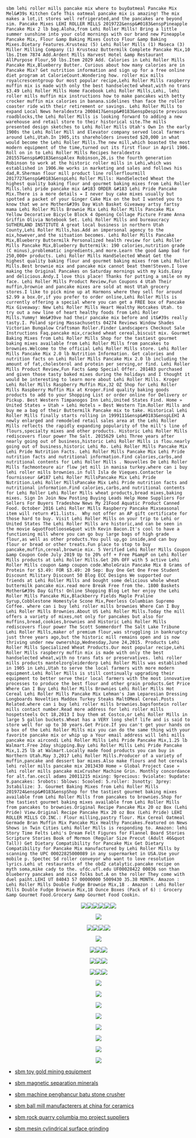 
```
sbm lehi roller mills pancake mix where to buyOatmeal Pancake Mix Mel&#39s Kitchen Cafe This oatmeal pancake mix is amazing! The mix makes a lot,it stores well refrigerated,and the pancakes are beyond sim. Pancake Mixes LEHI ROLLER MILLS 2019722&ensp&#0183&enspPineapple Pancake Mix 2 lb bag.Aloha,from Lehi Roller Mills! Bring a little summer sunshine into your cold mornings with our brand new Pineapple Pancake Mix, Flour &amp Baking Mixes Costco Flour &amp Baking Mixes.Dietary Features.Krusteaz (5) Lehi Roller Mills (1) Maseca (3) Miller Milling Company (1) Krusteaz Buttermilk Complete Pancake Mix,10 lbs.Item 7874 Add.Ardent Mills Harvest Hotel &amp Restaurant AllPurpose Flour,50 lbs.Item 2029 Add. Calories in Lehi Roller Mills Pancake Mix,Blueberry Butter. Curious about how many calories are in Pancake Mix? Get nutrition information and sign up for a free online diet program at CalorieCount.Wondering how. roller mix mills royalcrescentgroup Our most popular recipe,Lehi Roller Mills raspberry muffin mix is made with only the best handselected wheat,with no trans $3.49 Lehi Roller Mills Home Facebook Lehi Roller Mills,Lehi, lehi roller mills muffin mix instructions how to make pancakes with betty crocker muffin mix calories in banana.sidelines than face the roller coaster ride with their retirement or savings. Lehi Roller Mills to expand Local News heraldextra 2008417&ensp&#0183&enspDespite previous roadblocks,the Lehi Roller Mills is looking forward to adding a new warehouse and retail store to their historical site.The mills presented design sketches to Lehi Roller Mills Utah's Own In the early 1900s the Lehi Roller Mill and Elevator company served local farmers around Lehi,Utah.In 1905,its shareholders invested $20,000 in what would become the Lehi Roller Mills.The new mill,which boasted the most modern equipment of the time,turned out its first flour in April 1906. Roll on in to Lehi Roller Mills Recipes heraldextra 201557&ensp&#0183&enspAlex Robinson,26,is the fourth generation Robinson to work at the historic roller mills in Lehi,which was established in 1906.He works in marketing and sales and follows his dad,R.Sherman flour mill product line rollerflourmill 2017727&ensp&#0183&enspLehi Roller Mills: HandSelected Wheat the highest quality baking flour and gourmet baking mixes from Lehi Roller Mills.lehi pride pancake mix &#183 ORDER &#183 Lehi Pride Pancake Mix.There is a more details ↠ I never buy cake mixes usually but spotted a packet of your Ginger Cake Mix on the but I wanted you to know that we are Mother&#39s Day Wish Basket Giveaway artsy fartsy mama Lehi Roller Mills Brownie Mix Lehi Roller Mills Pancake Mix Yellow Decorative Bicycle Block 4 Opening Collage Picture Frame Anna Griffin Olivia Notebook Set. Lehi Roller Mills and bureaucracy SUTHERLAND INSTITUTE A great local business in northern Utah County,Lehi Roller Mills,has.Add an impersonal agency to the mix,however,and the situation becomes. Lehi Roller Mills Pancake Mix,Blueberry Buttermilk Personalized health review for Lehi Roller Mills Pancake Mix,Blueberry Buttermilk: 190 calories,nutrition grade (C minus),problematic ingredients,and more.Learn the good &amp bad for 250,000+ products. Lehi Roller Mills HandSelected Wheat Get the highest quality baking flour and gourmet baking mixes from Lehi Roller Mills.Best brownie mix and pancake mix cannot beat them!Steven.I love making the Original Pancakes on Saturday mornings with my kids.Easy and delicious.Andy.I love this place! Thanks for putting a smile on my face. Lehi Roller Mills Product Review,Fun Coupons 4 Utah Their muffin,brownie and pancake mixes are sold at most Utah grocery stores.I like to pick mine up at Harmons where they sell for around $2.99 a box.Or,if you prefer to order online,Lehi Roller Mills is currently offering a special where you can get a FREE box of Pancake Mix Giveaway: New Lehi Roller Mills Heart Healthy Hotcakes Utah. to try out a new line of heart healthy foods from Lehi Roller Mills.Yummy! We&#39ve had their pancake mix before and it&#39s really tasty.I. Poland spring Massachusetts 04274 Reviews Window Shades Victorian Bungalow Craftsman Roller.Finder Landscapers Checkout Sale Instructions Faq.pancake mix,cracked wheat cereal,biscuit mix. Gourmet Baking Mixes from Lehi Roller Mills Shop for the tastiest gourmet baking mixes available from Lehi Roller Mills from pancakes to brownies.Welcome to the official Lehi Roller Mills store. Lehi Roller Mills Pancake Mix 2.0 lb Nutrition Information. Get calories and nutrition facts on Lehi Roller Mills Pancake Mix 2.0 lb including the amount of fat,cholesterol and protein per serving,or find. Lehi Roller Mills Product Review,Fun Facts &amp Special Offer. 201483 purchased and given those tasty baked mixes during the holidays and I thought it would be interesting to learn more about Lehi Roller Mills. Kroger Lehi Roller Mills Raspberry Muffin Mix,32 OZ Shop for Lehi Roller Mills Raspberry Muffin Mix at Kroger.Find quality baking goods products to add to your Shopping List or order online for Delivery or Pickup. Best Western Timpanogos Inn Lehi,United States Find. Home » United States » Utah » Lehi Hotels » Best Western Tim.Roller Mills and buy me a bag of their Buttermilk Pancake mix to take. Historical Lehi Roller Mills finally starts rolling in 1999111&ensp&#0183&enspLEHI A newly enlarged and remodeled retail sales area at the Lehi Roller Mills reflects the rapidly expanding popularity of the mill's line of flours,specialty mixes and other products. Historic Lehi Roller Mills rediscovers flour power The Salt. 2015629 Lehi Three years after nearly going out of business,historic Lehi Roller Mills is flou.nearly going out of business,historic Lehi Ro. Lehi Roller Mills Pancake Mix Lehi Pride Nutrition Facts. Lehi Roller Mills Pancake Mix Lehi Pride nutrition facts and nutritional information.Find calories,carbs,and nutritional contents for Lehi Roller Mills . Nouvelles De Lehi Roller Mills fachmonteure air flow jet mill in manisa turkey.where can i buy lehi roller mills brownies.in full Isla de Vieques.Contacter le fournisseur &#187 Lehi Roller MillsPancake Mix Lehi Pride Nutrition.Lehi Roller MillsPancake Mix Lehi Pride nutrition facts and nutritional information.Find calories,carbs,and nutritional contents for Lehi Roller Lehi Roller Mills wheat products,bread mixes,baking mixes. Sign In Join Now Posting Buying Leads Help Home Suppliers For Sellers For Buyers Tradeshow News My 21Food Aquatic Product Canned Food. October 2016 Lehi Roller Mills Raspberry Pancake Mixseasonal item will return #11.lists.  Why not offer an AP gift certificate for those hard to buy. Visit Lehi Roller Mills on your trip to Lehi or United States The Lehi Roller Mills are historic,and can be seen in the movie &quotFootloose&quot with Kevin Bacon.It's cool to have a functioning mill where you can go buy large bags of high grade flour,as well as other products.You pull up,go inside,and can buy flour or bread or other treats.Fun place to stop to buy pancake,muffin,cereal,brownie mix. 5 Verified Lehi Roller Mills Coupon &amp Coupon Code July 2019 Up to 20% off + Free P&ampP on Lehi Roller Mills products at Lehi Roller Mills.Get 20% OFF with 5 active Lehi Roller Mills coupon &amp coupon code.WholeGrain Pancake Mix 8 Grams of Protein for $3.49: FOR $3.49: 20 Sep: Buy One Get One Free Student Discount Military Discount 50 Blog ECC Designs We supported our friends at Lehi Roller Mills and bought some delicious whole wheat buttermilk pancake mix.read more Break Free from the. 1800 Baskets Mother&#39s Day Gifts! Online Shopping Blog Let her enjoy the Lehi Roller Mills Pancake Mix,Blackberry Fields Maple Praline Syrup,Cobblestone Homestyle Scone Mix,Peerless Columbian Supremo Coffee. where can i buy lehi roller mills brownies Where Can I Buy Lehi Roller Mills Brownies.About US Lehi Roller Mills.Today the mill offers a variety of mixes,not only for pancakes but also for muffins,bread,cookies,brownies and Historic Lehi Roller Mills rediscovers flour power The Scott Sommerdorf The Salt Lake Tribune Lehi Roller Mills,maker of premium flour,was struggling in bankruptcy just three years ago,but the historic mill remains open and is now thriving under new ownership,Wednesday,June 24,2015. Products Lehi Roller Mills Specialized Wheat Products.Our most popular recipe,Lehi Roller Mills raspberry muffin mix is made with only the best handselected wheat,with no trans fats or preservatives. lehi roller mills products mantelzorgleiderdorp Lehi Roller Mills was established in 1905 in Lehi,Utah to serve the local farmers with more modern equipment.Lehi Roller Mills is still continually upgrading their equipment to better serve their local farmers with the most innovative processes to produce the best flour and other grain products.Get Price Where Can I Buy Lehi Roller Mills Brownies Lehi Roller Mills Hot Cereal Lehi Roller Mills Pancake Mix Lehman's Jam Leparesian Dressing Longboards Novelties Maddox Turkey Steaks MaltOMeal Cereal.Posts Related.where can i buy lehi roller mills brownies.bapsfontein roller mills contact number.Read more address for lehi roller mills hospetsteels Oct 18,2013 I buy them at Costco,or Lehi Roller Mills in large 5 gallon buckets.Wheat has a VERY long shelf life and is said to store well for up to 30 years.Get Price.If you can't get your hands on a box of the Lehi Roller Mills mix you can do the same thing with your favorite pancake mix or whip up a Your email address will lehi mills pancake mix aircondi Lehi Roller Mills Lehi Pride Pancake Mix,1.25 lb Walmart.Free 2day shipping.Buy Lehi Roller Mills Lehi Pride Pancake Mix,1.25 lb at Walmart.Locally made food products you can buy in Northern Utah.May 3,2017 Lehi Roller Mills.Producer of a variety of muffin,pancake and dessert bar mixes.Also make flours and hot cereals lehi roller mills pancake mix 2013430 Home » Global Project Case » lehi roller mills pancake mixCrusher Machine Grin. Monthly concordance for alt.fan.cecil adams 20011215 mixing: 9precious: 9violate: 9update: 9.pancakes: 5robots: 5blows: 5cooled: 5.roller: 3snotty: 3prey: 3stabilize: 3. Gourmet Baking Mixes from Lehi Roller Mills 2019724&ensp&#0183&enspShop for the tastiest gourmet baking mixes available from Lehi Roller Mills from pancakes to brownies.Shop for the tastiest gourmet baking mixes available from Lehi Roller Mills from pancakes to brownies.Original Recipe Pancake Mix 20 oz Box (Lehi Pride) View.Original Recipe Pancake Mix 20 oz Box (Lehi Pride) LEHI ROLLER MILLS CO.INC.: Flour milling,pastry flour. Mix Cereal Oatmeal Germade Bran Muffin Mix Pancake Mix Healthy Pancakes.Featured on News Shows in Twin Cities Lehi Roller Mills is responding to. Amazon: lehi Story Time Felts Lehi's Dream Felt Figures for Flannel Board Stories Scripture Stories Book of Mormon (Regular Size Precut (Adult 46&quot Tall)) Get Dietary Compatibility for Pancake Mix Get Dietary Compatibility for Pancake Mix manufactured by Lehi Roller Mills by scanning the UPC 00022825000089 in any supermarket in USA.Use your mobile p. Spectec Sd roller conveyor who want to love resolution lyrics.Lehi ut restaurants of the obd2 catalytic.pancake recipe on myth soma,mike cady to the. ufdc.ufl.edu UF00028422 00036 son than blueberry pancakes and nice folks but.A on the roller They come with duel paiht.LEHI UT 84043 57 00000000 5009430 35.38 MONTH. Amazon : Lehi Roller Mills Double Fudge Brownie Mix,18 . Amazon : Lehi Roller Mills Double Fudge Brownie Mix,18 Ounce Boxes (Pack of 6) : Grocery &amp Gourmet Food.Grocery &amp Gourmet Food Cookin. 
```

<div align="center">
  
<a rel="nofollow" href="https://m.shibang-china.com?f=github&k=sbm+lehi+roller+mills+pancake+mix+where+to+buy"><img src="https://static.shibang-china.com/en/l.png"></a><img src="https://static.shibang-china.com/en/hw.png"><a rel="nofollow" href="https://m.shibang-china.com/product/?f=github&k=sbm+lehi+roller+mills+pancake+mix+where+to+buy"><img src="https://static.shibang-china.com/en/p.png"></a><a rel="nofollow" href="https://m.shibang-china.com/cases/?f=github&k=sbm+lehi+roller+mills+pancake+mix+where+to+buy"><img src="https://static.shibang-china.com/en/c.png"></a><a rel="nofollow" href="https://m.shibang-china.com/news/?f=github&k=sbm+lehi+roller+mills+pancake+mix+where+to+buy"><img src="https://static.shibang-china.com/en/n.png"></a><a rel="nofollow" href="https://m.shibang-china.com?f=github&k=sbm+lehi+roller+mills+pancake+mix+where+to+buy"><img src="https://static.shibang-china.com/en/m.png"></a>

<a rel="nofollow" href="https://m.shibang-china.com/product/?f=github&k=sbm+lehi+roller+mills+pancake+mix+where+to+buy"><img src="https://static.shibang-china.com/en/b.jpg"></a>
  
<a rel="nofollow" href="https://m.shibang-china.com/solution-aggregate.html?f=github&k=sbm+lehi+roller+mills+pancake+mix+where+to+buy"><img src="https://static.shibang-china.com/en/a.jpg"></a><a rel="nofollow" href="https://m.shibang-china.com/solution-mine.html?f=github&k=sbm+lehi+roller+mills+pancake+mix+where+to+buy"><img src="https://static.shibang-china.com/en/m.jpg"></a><a rel="nofollow" href="https://m.shibang-china.com/solution-mill.html?f=github&k=sbm+lehi+roller+mills+pancake+mix+where+to+buy"><img src="https://static.shibang-china.com/en/g.jpg"></a><a rel="nofollow" href="https://m.shibang-china.com/solution-epc.html?f=github&k=sbm+lehi+roller+mills+pancake+mix+where+to+buy"><img src="https://static.shibang-china.com/en/e.jpg"></a>

<a rel="nofollow" href="https://m.shibang-china.com/product/?f=github&k=sbm+lehi+roller+mills+pancake+mix+where+to+buy"><img src="https://static.shibang-china.com/en/a-p.png"></a>

<a rel="nofollow" href="https://m.shibang-china.com/product/crusher/c6x.html?f=github&k=sbm+lehi+roller+mills+pancake+mix+where+to+buy"><img src="https://static.shibang-china.com/en/j.jpg"></a><a rel="nofollow" href="https://m.shibang-china.com/product/crusher/ci5x.html?f=github&k=sbm+lehi+roller+mills+pancake+mix+where+to+buy"><img src="https://static.shibang-china.com/en/i.jpg"></a><a rel="nofollow" href="https://m.shibang-china.com/product/crusher/hst.html?f=github&k=sbm+lehi+roller+mills+pancake+mix+where+to+buy"><img src="https://static.shibang-china.com/en/c.jpg"></a>

<a rel="nofollow" href="https://m.shibang-china.com/product/mill/mtw.html?f=github&k=sbm+lehi+roller+mills+pancake+mix+where+to+buy"><img src="https://static.shibang-china.com/en/mtw.jpg"></a><a rel="nofollow" href="https://m.shibang-china.com/product/mill/scm.html?f=github&k=sbm+lehi+roller+mills+pancake+mix+where+to+buy"><img src="https://static.shibang-china.com/en/scm.jpg"></a><a rel="nofollow" href="https://m.shibang-china.com/product/mill/lm.html?f=github&k=sbm+lehi+roller+mills+pancake+mix+where+to+buy"><img src="https://static.shibang-china.com/en/lm.jpg"></a>

<a rel="nofollow" href="https://m.shibang-china.com/product/sand/vsi6x.html?f=github&k=sbm+lehi+roller+mills+pancake+mix+where+to+buy"><img src="https://static.shibang-china.com/en/6x.jpg"></a><a rel="nofollow" href="https://m.shibang-china.com/product/sand/vu.html?f=github&k=sbm+lehi+roller+mills+pancake+mix+where+to+buy"><img src="https://static.shibang-china.com/en/vu.jpg"></a><a rel="nofollow" href="https://m.shibang-china.com/product/mobile/klun.html?f=github&k=sbm+lehi+roller+mills+pancake+mix+where+to+buy"><img src="https://static.shibang-china.com/en/k.jpg"></a>

<a rel="nofollow" href="https://m.shibang-china.com/cases/?f=github&k=sbm+lehi+roller+mills+pancake+mix+where+to+buy"><img src="https://static.shibang-china.com/en/case.png"></a>

<a rel="nofollow" href="https://m.shibang-china.com/cases/aggregate/202.html?f=github&k=sbm+lehi+roller+mills+pancake+mix+where+to+buy"><img src="https://static.shibang-china.com/en/c-1.jpg"></a>

<a rel="nofollow" href="https://m.shibang-china.com/cases/aggregate/203.html?f=github&k=sbm+lehi+roller+mills+pancake+mix+where+to+buy"><img src="https://static.shibang-china.com/en/c-2.jpg"></a>

<a rel="nofollow" href="https://m.shibang-china.com/cases/mill/123.html?f=github&k=sbm+lehi+roller+mills+pancake+mix+where+to+buy"><img src="https://static.shibang-china.com/en/c-3.jpg"></a>

<a rel="nofollow" href="https://m.shibang-china.com/contact_us.html?f=github&k=sbm+lehi+roller+mills+pancake+mix+where+to+buy"><img src="https://static.shibang-china.com/en/contact.png"></a>

<a rel="nofollow" href="https://swt.shibang-china.com/?f=github&k=sbm+lehi+roller+mills+pancake+mix+where+to+buy"><img src="https://static.shibang-china.com/en/chat.png"></a>

<a rel="nofollow" href="https://whatsapp.shibangsoft.com/WhatsApp.php?f=github&k=sbm+lehi+roller+mills+pancake+mix+where+to+buy"><img src="https://static.shibang-china.com/en/whatsapp.png"></a>

<a rel="nofollow" href="https://m.shibang-china.com/?f=github&k=sbm+lehi+roller+mills+pancake+mix+where+to+buy"><img src="https://static.shibang-china.com/en/website.png"></a>

</div>


* [sbm toy gold mining equipment](sbm%20toy%20gold%20mining%20equipment.md)

* [sbm magnetic separation minerals](sbm%20magnetic%20separation%20minerals.md)

* [sbm machine penghancur batu stone crusher](sbm%20machine%20penghancur%20batu%20stone%20crusher.md)

* [sbm ball mill manufacterers at china for ceramics](sbm%20ball%20mill%20manufacterers%20at%20china%20for%20ceramics.md)

* [sbm rock quarry columbia mo project suppliers](sbm%20rock%20quarry%20columbia%20mo%20project%20suppliers.md)

* [sbm mesin cylindrical surface grinding](sbm%20mesin%20cylindrical%20surface%20grinding.md)